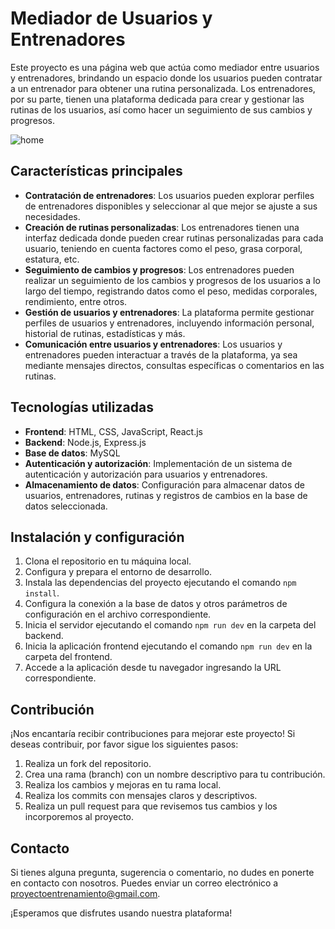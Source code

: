 # Mediador de Usuarios y Entrenadores

Este proyecto es una página web que actúa como mediador entre usuarios y entrenadores, brindando un espacio donde los usuarios pueden contratar a un entrenador para obtener una rutina personalizada. Los entrenadores, por su parte, tienen una plataforma dedicada para crear y gestionar las rutinas de los usuarios, así como hacer un seguimiento de sus cambios y progresos.

![home](https://github.com/JuanPE44/tryning-frontend/assets/89142353/dbb23efb-42c8-456a-bb50-1c8b3a193ae0)


## Características principales

- **Contratación de entrenadores**: Los usuarios pueden explorar perfiles de entrenadores disponibles y seleccionar al que mejor se ajuste a sus necesidades.
- **Creación de rutinas personalizadas**: Los entrenadores tienen una interfaz dedicada donde pueden crear rutinas personalizadas para cada usuario, teniendo en cuenta factores como el peso, grasa corporal, estatura, etc.
- **Seguimiento de cambios y progresos**: Los entrenadores pueden realizar un seguimiento de los cambios y progresos de los usuarios a lo largo del tiempo, registrando datos como el peso, medidas corporales, rendimiento, entre otros.
- **Gestión de usuarios y entrenadores**: La plataforma permite gestionar perfiles de usuarios y entrenadores, incluyendo información personal, historial de rutinas, estadísticas y más.
- **Comunicación entre usuarios y entrenadores**: Los usuarios y entrenadores pueden interactuar a través de la plataforma, ya sea mediante mensajes directos, consultas específicas o comentarios en las rutinas.

## Tecnologías utilizadas

- **Frontend**: HTML, CSS, JavaScript, React.js
- **Backend**: Node.js, Express.js
- **Base de datos**: MySQL
- **Autenticación y autorización**: Implementación de un sistema de autenticación y autorización para usuarios y entrenadores.
- **Almacenamiento de datos**: Configuración para almacenar datos de usuarios, entrenadores, rutinas y registros de cambios en la base de datos seleccionada.

## Instalación y configuración

1. Clona el repositorio en tu máquina local.
2. Configura y prepara el entorno de desarrollo.
3. Instala las dependencias del proyecto ejecutando el comando `npm install`.
4. Configura la conexión a la base de datos y otros parámetros de configuración en el archivo correspondiente.
5. Inicia el servidor ejecutando el comando `npm run dev` en la carpeta del backend.
6. Inicia la aplicación frontend ejecutando el comando `npm run dev` en la carpeta del frontend.
7. Accede a la aplicación desde tu navegador ingresando la URL correspondiente.

## Contribución

¡Nos encantaría recibir contribuciones para mejorar este proyecto! Si deseas contribuir, por favor sigue los siguientes pasos:

1. Realiza un fork del repositorio.
2. Crea una rama (branch) con un nombre descriptivo para tu contribución.
3. Realiza los cambios y mejoras en tu rama local.
4. Realiza los commits con mensajes claros y descriptivos.
5. Realiza un pull request para que revisemos tus cambios y los incorporemos al proyecto.

## Contacto

Si tienes alguna pregunta, sugerencia o comentario, no dudes en ponerte en contacto con nosotros. Puedes enviar un correo electrónico a proyectoentrenamiento@gmail.com.

¡Esperamos que disfrutes usando nuestra plataforma!
